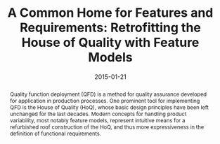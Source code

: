 ---
abstract: Quality function deployment (QFD) is a method for quality assurance developed
  for application in production processes. One prominent tool for implementing QFD
  is the House of Quality (HoQ), whose basic design principles have been left unchanged
  for the last decades. Modern concepts for handling product variability, most notably
  feature models, represent intuitive means for a refurbished roof construction of
  the HoQ, and thus more expressiveness in the definition of functional requirements.
authors:
- Emanuel Mätzler
- Bernhard Wally
- Alexandra Mazak
date: '2015-01-21'
featured: false
links:
- name: Publik
  url: https://publik.tuwien.ac.at/showentry.php?ID=237896&lang=2
publication_types:
- '1'
publishDate: '2015-01-21'
title: 'A Common Home for Features and Requirements: Retrofitting the House of Quality
  with Feature Models'
url_pdf: http://publik.tuwien.ac.at/files/PubDat_237896.pdf
---
